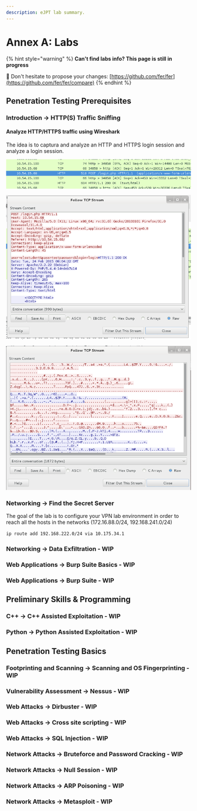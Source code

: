 ```yaml
---
description: eJPT lab summary.
---
```


# Annex A: Labs

{% hint style="warning" %}
**Can't find labs info? This page is still in progress**

💟 Don't hesitate to propose your changes: [https://github.com/fer/fer](https://github.com/fer/fer/compare)
{% endhint %}

## **Penetration Testing Prerequisites**

### **Introduction** → **HTTP\(S\) Traffic Sniffing**

#### **Analyze HTTP/HTTPS traffic using Wireshark**

The idea is to captura and analyze an HTTP and HTTPS login session and analyze a login session.

![Find Post HTTP packet and right click to select &apos;Follow TCP Stream&apos;](../.gitbook/assets/image%20%2828%29.png)

![HTTP followed TCP stream](../.gitbook/assets/image%20%2829%29%20%281%29.png)

![HTTPS followed TCP stream](../.gitbook/assets/image%20%2827%29.png)

### Networking → Find the Secret Server

The goal of the lab is to configure your VPN lab environment in order to reach all the hosts in the networks \(172.16.88.0/24, 192.168.241.0/24\)

```bash
ip route add 192.168.222.0/24 via 10.175.34.1
```

###  Networking → Data Exfiltration - WIP

### Web Applications → Burp Suite Basics - WIP 

### Web Applications → Burp Suite - WIP 

## Preliminary Skills & Programming

### C++ → C++ Assisted Exploitation - WIP

### Python → Python Assisted Exploitation - WIP

## Penetration Testing Basics

### Footprinting and Scanning → Scanning and OS Fingerprinting - WIP

### Vulnerability Assessment → Nessus - WIP

### Web Attacks → Dirbuster - WIP

### Web Attacks → Cross site scripting - WIP

### Web Attacks → SQL Injection - WIP

### Network Attacks → Bruteforce and Password Cracking - WIP

### Network Attacks → Null Session - WIP

### Network Attacks → ARP Poisoning - WIP

### Network Attacks →  Metasploit - WIP















#### 

